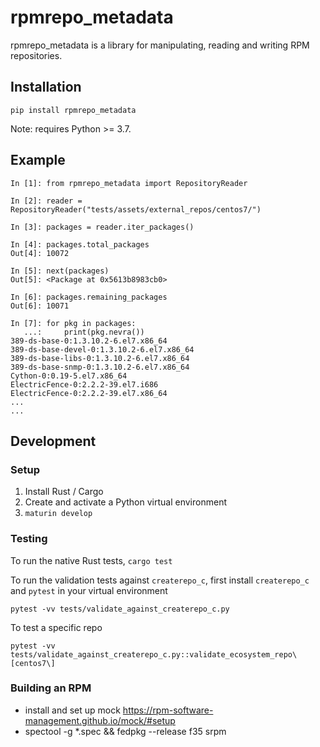 # rpmrepo_metadata

rpmrepo_metadata is a library for manipulating, reading and writing RPM repositories.

## Installation

```
pip install rpmrepo_metadata
```

Note: requires Python >= 3.7.

## Example

```ipython3
In [1]: from rpmrepo_metadata import RepositoryReader

In [2]: reader = RepositoryReader("tests/assets/external_repos/centos7/")

In [3]: packages = reader.iter_packages()

In [4]: packages.total_packages
Out[4]: 10072

In [5]: next(packages)
Out[5]: <Package at 0x5613b8983cb0>

In [6]: packages.remaining_packages
Out[6]: 10071

In [7]: for pkg in packages:
   ...:     print(pkg.nevra())
389-ds-base-0:1.3.10.2-6.el7.x86_64
389-ds-base-devel-0:1.3.10.2-6.el7.x86_64
389-ds-base-libs-0:1.3.10.2-6.el7.x86_64
389-ds-base-snmp-0:1.3.10.2-6.el7.x86_64
Cython-0:0.19-5.el7.x86_64
ElectricFence-0:2.2.2-39.el7.i686
ElectricFence-0:2.2.2-39.el7.x86_64
...
...

```

## Development

### Setup

1. Install Rust / Cargo
2. Create and activate a Python virtual environment
3. `maturin develop`

### Testing

To run the native Rust tests, `cargo test`

To run the validation tests against `createrepo_c`, first install `createrepo_c` and `pytest` in your virtual environment

`pytest -vv tests/validate_against_createrepo_c.py`

To test a specific repo

`pytest -vv tests/validate_against_createrepo_c.py::validate_ecosystem_repo\[centos7\]`


### Building an RPM

* install and set up mock <https://rpm-software-management.github.io/mock/#setup>
* spectool -g *.spec && fedpkg --release f35 srpm
